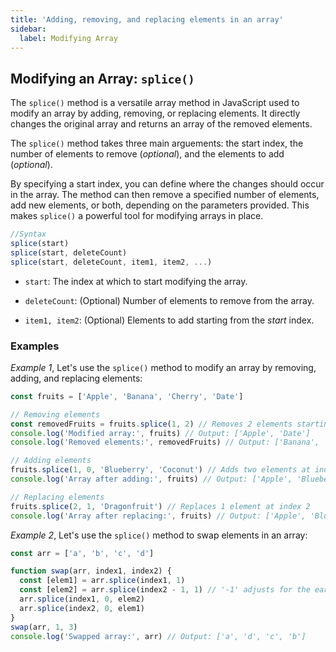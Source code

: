 ```yaml
---
title: 'Adding, removing, and replacing elements in an array'
sidebar:
  label: Modifying Array
---
```


## Modifying an Array: `splice()`

The `splice()` method is a versatile array method in JavaScript used to modify an array by adding, removing, or replacing elements. It directly changes the original array and returns an array of the removed elements.

The `splice()` method takes three main arguements: the start index, the number of elements to remove (_optional_), and the elements to add (_optional_).

By specifying a start index, you can define where the changes should occur in the array. The method can then remove a specified number of elements, add new elements, or both, depending on the parameters provided. This makes `splice()` a powerful tool for modifying arrays in place.

```js
//Syntax
splice(start)
splice(start, deleteCount)
splice(start, deleteCount, item1, item2, ...)
```

- `start`: The index at which to start modifying the array.

- `deleteCount`: (Optional) Number of elements to remove from the array.

- `item1, item2`: (Optional) Elements to add starting from the _start_ index.

### Examples

_Example 1_, Let's use the `splice()` method to modify an array by removing, adding, and replacing elements:

```js
const fruits = ['Apple', 'Banana', 'Cherry', 'Date']

// Removing elements
const removedFruits = fruits.splice(1, 2) // Removes 2 elements starting from index 1
console.log('Modified array:', fruits) // Output: ['Apple', 'Date']
console.log('Removed elements:', removedFruits) // Output: ['Banana', 'Cherry']

// Adding elements
fruits.splice(1, 0, 'Blueberry', 'Coconut') // Adds two elements at index 1
console.log('Array after adding:', fruits) // Output: ['Apple', 'Blueberry', 'Coconut', 'Date']

// Replacing elements
fruits.splice(2, 1, 'Dragonfruit') // Replaces 1 element at index 2
console.log('Array after replacing:', fruits) // Output: ['Apple', 'Blueberry', 'Dragonfruit', 'Date']
```

_Example 2_, Let's use the `splice()` method to swap elements in an array:

```js
const arr = ['a', 'b', 'c', 'd']

function swap(arr, index1, index2) {
  const [elem1] = arr.splice(index1, 1)
  const [elem2] = arr.splice(index2 - 1, 1) // '-1' adjusts for the earlier removal of 'elem1'
  arr.splice(index1, 0, elem2)
  arr.splice(index2, 0, elem1)
}
swap(arr, 1, 3)
console.log('Swapped array:', arr) // Output: ['a', 'd', 'c', 'b']
```